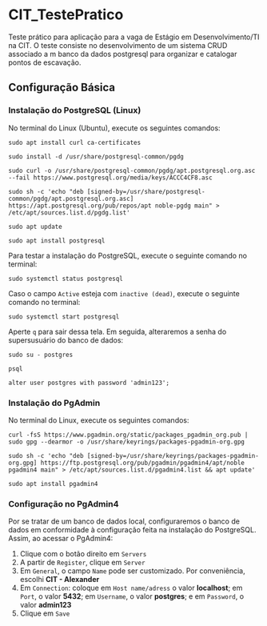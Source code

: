 # CIT_TestePratico
Teste prático para aplicação para a vaga de Estágio em Desenvolvimento/TI na CIT. O teste consiste no desenvolvimento de um sistema CRUD associado a m banco da dados postgresql para organizar e catalogar pontos de escavação.

## Configuração Básica
### Instalação do PostgreSQL (Linux)
No terminal do Linux (Ubuntu), execute os seguintes comandos:
```
sudo apt install curl ca-certificates

sudo install -d /usr/share/postgresql-common/pgdg

sudo curl -o /usr/share/postgresql-common/pgdg/apt.postgresql.org.asc --fail https://www.postgresql.org/media/keys/ACCC4CF8.asc

sudo sh -c 'echo "deb [signed-by=/usr/share/postgresql-common/pgdg/apt.postgresql.org.asc] https://apt.postgresql.org/pub/repos/apt noble-pgdg main" > /etc/apt/sources.list.d/pgdg.list'

sudo apt update

sudo apt install postgresql
```
Para testar a instalação do PostgreSQL, execute o seguinte comando no terminal:
```
sudo systemctl status postgresql
```
Caso o campo ```Active``` esteja com ```inactive (dead)```, execute o seguinte comando no terminal:
```
sudo systemctl start postgresql
```
Aperte ```q``` para sair dessa tela. Em seguida, alteraremos a senha do supersusuário do banco de dados:
```
sudo su - postgres

psql

alter user postgres with password 'admin123';
```
### Instalação do PgAdmin
No terminal do Linux, execute os seguintes comandos:
```
curl -fsS https://www.pgadmin.org/static/packages_pgadmin_org.pub | sudo gpg --dearmor -o /usr/share/keyrings/packages-pgadmin-org.gpg

sudo sh -c 'echo "deb [signed-by=/usr/share/keyrings/packages-pgadmin-org.gpg] https://ftp.postgresql.org/pub/pgadmin/pgadmin4/apt/noble pgadmin4 main" > /etc/apt/sources.list.d/pgadmin4.list && apt update'

sudo apt install pgadmin4
```

### Configuração no PgAdmin4
Por se tratar de um banco de dados local, configuraremos o banco de dados em conformidade à configuração feita na instalação do PostgreSQL. Assim, ao acessar o PgAdmin4:
1. Clique com o botão direito em ```Servers```
2. A partir de ```Register```, clique em ```Server```
3. Em ```General```, o campo ```Name``` pode ser customizado. Por conveniência, escolhi **CIT - Alexander**
4. Em ```Connection```: coloque em ```Host name/adress``` o valor **localhost**; em ```Port```, o valor **5432**; em ```Username```, o valor **postgres**; e em ```Password```, o valor **admin123**
5. Clique em ```Save```
